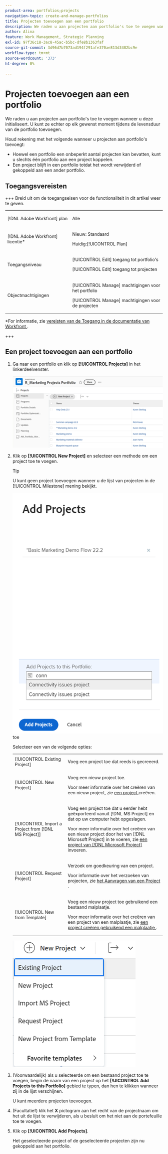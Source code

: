 ```yaml
---
product-area: portfolios;projects
navigation-topic: create-and-manage-portfolios
title: Projecten toevoegen aan een portfolio
description: We raden u aan projecten aan portfolio's toe te voegen wanneer u deze initialiseert. U kunt ze echter op elk gewenst moment tijdens de levensduur van de portfolio toevoegen.
author: Alina
feature: Work Management, Strategic Planning
exl-id: 97f36c18-3ac8-45ac-b5bc-dfe8b1363faf
source-git-commit: 3d96d7b7073ad194f291afe370ae813d3482bc9e
workflow-type: tm+mt
source-wordcount: '373'
ht-degree: 0%

---
```


# Projecten toevoegen aan een portfolio

<!--Audited: 7/2024-->

We raden u aan projecten aan portfolio&#39;s toe te voegen wanneer u deze initialiseert. U kunt ze echter op elk gewenst moment tijdens de levensduur van de portfolio toevoegen.

Houd rekening met het volgende wanneer u projecten aan portfolio&#39;s toevoegt:

* Hoewel een portfolio een onbeperkt aantal projecten kan bevatten, kunt u slechts één portfolio aan een project koppelen.
* Een project blijft in een portfolio totdat het wordt verwijderd of gekoppeld aan een ander portfolio.

## Toegangsvereisten

+++ Breid uit om de toegangseisen voor de functionaliteit in dit artikel weer te geven.

<table style="table-layout:auto"> 
 <col> 
 <col> 
 <tbody> 
  <tr> 
   <td role="rowheader">[!DNL Adobe Workfront] plan</td> 
   <td> <p>Alle</p>
   </td> 
  </tr> 
  <tr> 
   <td role="rowheader">[!DNL Adobe Workfront] licentie*</td> 
   <td><p>Nieuw: Standaard</p> 
   <p>Huidig:[!UICONTROL Plan] </p> </td> 
  </tr> 
  <tr> 
   <td role="rowheader">Toegangsniveau</td> 
   <td> <p>[!UICONTROL Edit] toegang tot portfolio's</p> <p>[!UICONTROL Edit] toegang tot projecten</p> </td> 
  </tr> 
  <tr> 
   <td role="rowheader">Objectmachtigingen</td> 
   <td> <p>[!UICONTROL Manage] machtigingen voor het portfolio</p> <p>[!UICONTROL Manage] machtigingen voor de projecten</p>  </td> 
  </tr> 
 </tbody> 
</table>

*For informatie, zie [ vereisten van de Toegang in de documentatie van Workfront ](/help/quicksilver/administration-and-setup/add-users/access-levels-and-object-permissions/access-level-requirements-in-documentation.md).

+++

## Een project toevoegen aan een portfolio

1. Ga naar een portfolio en klik op **[!UICONTROL Projects]** in het linkerdeelvenster.

   ![ Portfolio met projecten ](assets/qs-portfolio-with-projects-350x90.png)

1. Klik op **[!UICONTROL New Project]** en selecteer een methode om een project toe te voegen.

   >[!TIP]
   >
   >U kunt geen project toevoegen wanneer u de lijst van projecten in de [!UICONTROL Milestone] mening bekijkt.

   ![ voeg bestaand project ](assets/add-existing-project-from-portfolio-window-nwe-350x545.png) toe

   Selecteer een van de volgende opties:

   <table style="table-layout:auto"> 
    <col> 
    <col> 
    <tbody> 
     <tr> 
      <td role="rowheader">[!UICONTROL Existing Project]</td> 
      <td> <p>Voeg een project toe dat reeds is gecreeerd.</p> </td> 
     </tr> 
     <tr> 
      <td role="rowheader">[!UICONTROL New Project]</td> 
      <td> <p>Voeg een nieuw project toe. </p> <p>Voor meer informatie over het creëren van een nieuw project, zie <a href="../../../manage-work/projects/create-projects/create-project.md" class="MCXref xref"> een project </a> creëren. </p> </td> 
     </tr> 
     <tr> 
      <td role="rowheader">[!UICONTROL Import a Project from [!DNL MS Project]] </td> 
      <td> <p>Voeg een project toe dat u eerder hebt geëxporteerd vanuit [!DNL MS Project] en dat op uw computer hebt opgeslagen. </p> <p>Voor meer informatie over het creëren van een nieuw project door het van [!DNL Microsoft Project] in te voeren, zie <a href="../../../manage-work/projects/create-projects/import-project-from-ms-project.md" class="MCXref xref"> een project van [!DNL Microsoft Project]</a> invoeren.</p> </td> 
     </tr> 
     <tr> 
      <td role="rowheader">[!UICONTROL Request Project]</td> 
      <td> <p>Verzoek om goedkeuring van een project.</p> <p>Voor informatie over het verzoeken van projecten, zie <a href="../../../manage-work/projects/create-projects/request-project.md"> het Aanvragen van een Project </a>. </p> </td> 
     </tr> 
     <tr> 
      <td role="rowheader">[!UICONTROL New from Template]</td> 
      <td> <p>Voeg een nieuw project toe gebruikend een bestaand malplaatje. </p> <p>Voor meer informatie over het creëren van een project van een malplaatje, zie <a href="../../../manage-work/projects/create-projects/create-project-from-template.md" class="MCXref xref"> een project creëren gebruikend een malplaatje </a>.</p> </td> 
     </tr> 
    </tbody> 
   </table>

   ![ Nieuwe projectdropdown ](assets/new-project-dropdown-expanded-from-portfolio-nwe-350x376.png)

1. (Voorwaardelijk) als u selecteerde om een bestaand project toe te voegen, begin de naam van een project op het **[!UICONTROL Add Projects to this Portfolio]** gebied te typen, dan hen te klikken wanneer zij in de lijst verschijnen.

   U kunt meerdere projecten toevoegen.

1. (Facultatief) klik het **X** pictogram aan het recht van de projectnaam om het uit de lijst te verwijderen, als u besluit om het niet aan de portefeuille toe te voegen.

   <!--replace last step with this, for unshim: 1. (Optional) Click the **Delete** icon ![Delete icon](assets/delete-icon.png) next to the name of a project if you decide not to add it to the portfolio.-->

1. Klik op **[!UICONTROL Add Projects]**.

   Het geselecteerde project of de geselecteerde projecten zijn nu gekoppeld aan het portfolio.
